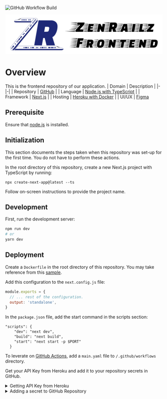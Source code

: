 ![GitHub Workflow Build](https://github.com/Zen-Railz/Frontend/actions/workflows/main.yaml/badge.svg?branch=main)

![ZenRailz Frontend Logo](images/logo.svg)

# Overview

This is the frontend repository of our application.
| Domain | Description |
|-|-|
| Repository | [GitHub](https://github.com/Zen-Railz/Frontend) |
| Language | [Node.js with TypeScript](https://nodejs.dev/en/learn/nodejs-with-typescript) |
| Framework | [Next.js](https://nextjs.org/) |
| Hosting | [Heroku with Docker](https://devcenter.heroku.com/articles/container-registry-and-runtime) |
| UI/UX | [Figma](https://www.figma.com/)

## Prerequisite

Ensure that [node.js](https://nodejs.org/en/) is installed.

## Initialization

This section documents the steps taken when this repository was set-up for the first time. You do not have to perform these actions.

In the root directory of this repository, create a new Next.js project with TypeScript by running:
```
npx create-next-app@latest --ts
```
Follow on-screen instructions to provide the project name.

## Development

First, run the development server:

```bash
npm run dev
# or
yarn dev
```

## Deployment

Create a `Dockerfile` in the root directory of this repository. You may take reference from this [sample](https://github.com/vercel/next.js/blob/canary/examples/with-docker/Dockerfile).

Add this configuration to the `next.config.js` file:
```javascript
module.exports = {
  // ... rest of the configuration.
  output: 'standalone',
}
```

In the `package.json` file, add the start command in the scripts section:
```
"scripts": {
    "dev": "next dev",
    "build": "next build",
    "start": "next start -p $PORT"
  }
```

To leverate on [GitHub Actions](https://github.com/features/actions), add a `main.yaml` file to `/.github/workflows` directory.

Get your API Key from Heroku and add it to your repository secrets in GitHub.

<details>
    <summary>Getting API Key from Heroku</summary>
    <ol>
        <li>Login to <a href="https://www.heroku.com/">Heroku</a></li>
        <li>Navigate to Account settings</li>
        <li>Look for the API Key section and click on the reveal button</li>
    </ol>
</details>
<details>
    <summary>Adding a secret to GitHub Repository</summary>
    Refer to the section on <a href="https://docs.github.com/en/actions/security-guides/encrypted-secrets#creating-encrypted-secrets-for-a-repository">Creating encrypted secrets for a repository</a>.
</details>
